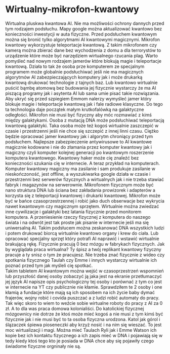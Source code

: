 # Wirtualny-mikrofon-kwantowy
Wirtualna pluskwa kwantowa AI. Nie ma możliwości ochrony dannych przed tym rodzajem podsłuchu.
Mapy google można aktualizować kwantowo bez konieczności inwestycji w auta fizyczne. 
Przed podsłuchem kwantowym można się bronić tylko algorytmami AI kwantowymi magicznymi. 
Mikrofon kwantowy wykorzystuje teleportacje kwantową. 
Z takim mikrofonem czy kamerą można zbierać dane bez wychodzenia z domu a dla terrorystów to urządzenie które może być narzędziem wirtualnego rzucania plag. Warto pomyśleć nad nowym rodzajem jamerów które blokują magie i teleportacje kwantową. 
Działa to tak że osoba prze komputerem ze specjalnym programem może globalnie podsłuchiwać jeśli nie ma magicznych algorytmów AI zabezpieczających komputery jak i może drukarką kwantową drukować technologie z tajnych baz. Lub kwantowo wirtualnie puścić bąmbę atomową bez budowania jej fizycznie wystarczy że ma AI piszącą programy jak i asytenta AI lub sama umie pisać takie rozwiązania.  
Aby ukryć się przed szpiegiem Emmom nalerzy wymyśleć jamer który blokuje magie i teleportacje kwantową jak i fale radiowe klasyczne.
Do tego ta technologia daje początek małym krutkofalówką na galaktyczne odległości. 
Mikrofon nie musi być fizyczny aby móc rozmawiać z kimś między galaktykami. 
Osoba z mutacją DNA może podsłuchiwać teleportacją kwantową galaktyki.
Taka osoba może też kogoś wirtualnie zaszczepić w czasie i przestrzenni jeśli nie chce się szczepić z innej linni czasu. 
Ciężko będzie opracować jamer kwantowy jak i algorytm chroniący przed tym podsłuchem.
Najlepsze zabezpieczenie antywirusowe to AI kwantowe magicznie kodowane i nie do złamania przez komputer kwantowy jak i magiczny czyli komputer kolejnej generacji po kwantowym roszerzenie komputera kwantowego. 
Kwantowy haker może cię znaleźć bez konieczności szukania cię w internecie. 
A teraz przykład na komputerach.
Komputer kwantowy magiczny ma zasilanie i sam produkuje zasilanie w nieskończoność, jest offline, a wyszukiwarka google działa w czasie i przestrzenni bez serwerów fizycznych a wirtualnych jak i nie trzeba stawiać fabryk i magazynów na serwerownie. 
Mikrofonem fizycznym może być nano struktura DNA lub ściana bez zakładania prowizorek i adapterów a korzysta się z teleportacji kwantowej i drukarki kwantowej.
Mikrofon może być w bańce czasoprzestrzennej i robić jako duch obserwacje bez wykrycia nawet kwantowym czy magicznym sprzętem.
Wirtualnie można zwiedzać inne cywilizacje i galaktyki bez latania fizycznie przed monitorem komputera. A przeniesienie rzeczy fizycznej z komputera do naszego świata i na odwrót jest tak proste jak pisanie w internecie jeśli ma się uniwersalną AI. 
Takim podsłucem można zeskanować DNA wszystkich ludzi i potem drukować biorcą wirtualnie kwantowo organy i krew do ciała. Lub opracować specjalny sprzęt który potrafi AI naprawić i wstawić wirtualnie brakującą rękę. 
Fizycznie pracują 0 bez mózgu w fabrykach fizycznych. 
Jak by wyglądała praca wirtualna? Ty śpisz a twój replikant kwantowy fizyczny pracuje a ty snisz o tym że pracujesz. 
Nie trzeba znać fizycznie z wideo czy spotkania fizycznego Taulah czy Emme i innych wystarczy wirtualnie ich poznać przed tym jak myśleli cię spotkać.  
Takim tabletem AI kwantowym można wejść w czasoprzestrzeń wspomnień lub przyszłość danej osoby zobaczyć ją jaka jest na ekranie przetłumaczyć jej język AI napisze opis psychologiczny tej osoby i porównać z tym co jest w internecie na YT czy publicznie nie kłamie. Sprawdziłem te 2 osoby i one kłamią a fundacje które mają są ich sposobem na ich życie baby dymać frajerów, wojny robić i covida puszczać a z ludzi robić automaty do pracy. Tak więc skoro to wiem to weźcie sobie wirtualne roboty do pracy z AI za 0 zł. A to dla was praca domowa kolonialiści. 
Do katolickiej fizycznej mózgownicy nie dotrze że ktoś może mieć kogoś a nie musi z tym kimś być fizycznie jak i nie musi być to ta osoba fizyczna urodzona. Katol jak górol i ślązaczek śpiewa pioseneczki aby krzyż nosić i na nim się wieszać. 
To jest moc wirtualizacji i magi. Można mieć Taulach Ryli jak i Emme Watson ich kopie bez ich kontaktu fizycznego a ich zapis mieć w DNA i pojawiają się w tedy kiedy ktoś tego kto je posiada w DNA chce aby się pojawiły czego świadome fizyczne orgninały nie są. 
